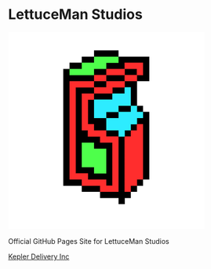 # LettuceMan Studios

![LMS Logo](/logo.png)

Official GitHub Pages Site for LettuceMan Studios

[Kepler Delivery Inc](/VimJam-2020-Game-Jam-Entry)